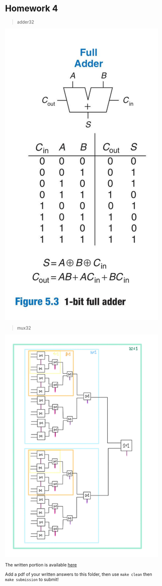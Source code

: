 # Homework 4

> adder32

![Full_adder](diagrams/full_adder.jpg)

> mux32

![Full_adder](diagrams/mux32.jpg)


The written portion is available [here](https://docs.google.com/document/d/1XybXmTD5-NTJ1gfLq3tYb-wUUDJGZS8xgO912DLf50Q/edit?usp=sharing)

Add a pdf of your written answers to this folder, then use `make clean` then `make submission` to submit!